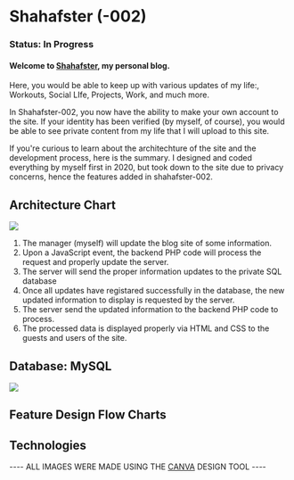 # Shahafster (-002)

### Status: In Progress

#### Welcome to [Shahafster](), my personal blog.
Here, you would be able to keep up with various updates of my life:, Workouts, Social LIfe, Projects, Work, and much more.

In Shahafster-002, you now have the ability to make your own account to the site. If your identity has been verified (by myself, of course),
you would be able to see private content from my life that I will upload to this site.

If you're curious to learn about the architechture of the site and the development process, here is the summary.
I designed and coded everything by myself first in 2020, but took down to the site due to privacy concerns, hence the features added in shahafster-002.

## Architecture Chart
![](https://github.com/ShahafDan25/shahafster-002/blob/master/attachments/github_readme_001.png)

1. The manager (myself) will update the blog site of some information.
2. Upon a JavaScript event, the backend PHP code will process the request and properly update the server.
3. The server will send the proper information updates to the private SQL database
4. Once all updates have registared successfully in the database, the new updated information to display is requested by the server.
5. The server send the updated information to the backend PHP code to process.
6. The processed data is displayed properly via HTML and CSS to the guests and users of the site.
   
## Database: MySQL
![](https://github.com/ShahafDan25/shahafster-002/blob/master/attachments/github_readme_002.png)


## Feature Design Flow Charts

## Technologies



---- ALL IMAGES WERE MADE USING THE [CANVA](https://www.canva.com/) DESIGN TOOL ----

